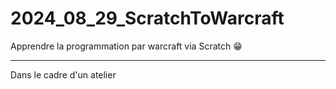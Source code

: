 # 2024_08_29_ScratchToWarcraft
Apprendre la programmation par warcraft via Scratch 😁


-----------

Dans le cadre d'un atelier
